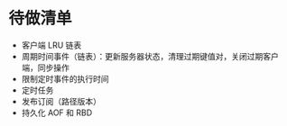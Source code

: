# 待做清单
- 客户端 LRU 链表
- 周期时间事件（链表）：更新服务器状态，清理过期键值对，关闭过期客户端，同步操作
- 限制定时事件的执行时间
- 定时任务
- 发布订阅（路径版本）
- 持久化 AOF 和 RBD